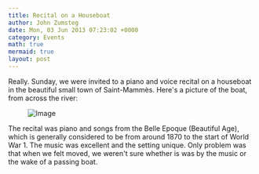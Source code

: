 ```yaml
---
title: Recital on a Houseboat
author: John Zumsteg
date: Mon, 03 Jun 2013 07:23:02 +0000
category: Events
math: true
mermaid: true
layout: post
---
```

<p>Really. Sunday, we were invited to a piano and voice recital on a houseboat in the beautiful small town of Saint-Mammès. Here's a picture of the boat, from across the river:
<figure>
    <img class='landscape' src="{{ "2013/06/boat.jpg" | prepend: site.imageurl | prepend: site.baseurl  }}" alt="Image" />
    <figcaption class='wide'></figcaption>
</figure>

<p>The recital was piano and songs from the Belle Epoque (Beautiful Age), which is generally considered to be from around 1870 to the start of World War 1. The music was excellent and the setting unique. Only problem was that when we felt moved, we weren't sure whether is was by the music or the wake of a passing boat.</p>
